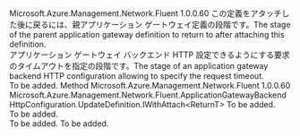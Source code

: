 <Type Name="IWithRequestTimeout&lt;ReturnT&gt;" FullName="Microsoft.Azure.Management.Network.Fluent.ApplicationGatewayBackendHttpConfiguration.UpdateDefinition.IWithRequestTimeout&lt;ReturnT&gt;">
  <TypeSignature Language="C#" Value="public interface IWithRequestTimeout&lt;ReturnT&gt;" />
  <TypeSignature Language="ILAsm" Value=".class public interface auto ansi abstract IWithRequestTimeout`1&lt;ReturnT&gt;" />
  <TypeSignature Language="DocId" Value="T:Microsoft.Azure.Management.Network.Fluent.ApplicationGatewayBackendHttpConfiguration.UpdateDefinition.IWithRequestTimeout`1" />
  <TypeSignature Language="VB.NET" Value="Public Interface IWithRequestTimeout(Of ReturnT)" />
  <TypeSignature Language="F#" Value="type IWithRequestTimeout&lt;'ReturnT&gt; = interface" />
  <AssemblyInfo>
    <AssemblyName>Microsoft.Azure.Management.Network.Fluent</AssemblyName>
    <AssemblyVersion>1.0.0.60</AssemblyVersion>
  </AssemblyInfo>
  <TypeParameters>
    <TypeParameter Name="ParentT" />
  </TypeParameters>
  <Interfaces />
  <Docs>
    <typeparam name="ReturnT"><span data-ttu-id="c4cb6-101">この定義をアタッチした後に戻るには、親アプリケーション ゲートウェイ定義の段階です。</span><span class="sxs-lookup"><span data-stu-id="c4cb6-101">The stage of the parent application gateway definition to return to after attaching this definition.</span></span></typeparam>
    <summary>
            <span data-ttu-id="c4cb6-102">アプリケーション ゲートウェイ バックエンド HTTP 設定できるようにする要求のタイムアウトを指定の段階です。</span><span class="sxs-lookup"><span data-stu-id="c4cb6-102">The stage of an application gateway backend HTTP configuration allowing to specify the request timeout.</span></span>
            </summary>
    <remarks>To be added.</remarks>
  </Docs>
  <Members>
    <Member MemberName="WithRequestTimeout">
      <MemberSignature Language="C#" Value="public Microsoft.Azure.Management.Network.Fluent.ApplicationGatewayBackendHttpConfiguration.UpdateDefinition.IWithAttach&lt;ReturnT&gt; WithRequestTimeout (int seconds);" />
      <MemberSignature Language="ILAsm" Value=".method public hidebysig newslot virtual instance class Microsoft.Azure.Management.Network.Fluent.ApplicationGatewayBackendHttpConfiguration.UpdateDefinition.IWithAttach`1&lt;!ReturnT&gt; WithRequestTimeout(int32 seconds) cil managed" />
      <MemberSignature Language="DocId" Value="M:Microsoft.Azure.Management.Network.Fluent.ApplicationGatewayBackendHttpConfiguration.UpdateDefinition.IWithRequestTimeout`1.WithRequestTimeout(System.Int32)" />
      <MemberSignature Language="VB.NET" Value="Public Function WithRequestTimeout (seconds As Integer) As IWithAttach(Of ReturnT)" />
      <MemberSignature Language="F#" Value="abstract member WithRequestTimeout : int -&gt; Microsoft.Azure.Management.Network.Fluent.ApplicationGatewayBackendHttpConfiguration.UpdateDefinition.IWithAttach&lt;'ReturnT&gt;" Usage="iWithRequestTimeout.WithRequestTimeout seconds" />
      <MemberType>Method</MemberType>
      <AssemblyInfo>
        <AssemblyName>Microsoft.Azure.Management.Network.Fluent</AssemblyName>
        <AssemblyVersion>1.0.0.60</AssemblyVersion>
      </AssemblyInfo>
      <ReturnValue>
        <ReturnType>Microsoft.Azure.Management.Network.Fluent.ApplicationGatewayBackendHttpConfiguration.UpdateDefinition.IWithAttach&lt;ReturnT&gt;</ReturnType>
      </ReturnValue>
      <Parameters>
        <Parameter Name="seconds" Type="System.Int32" />
      </Parameters>
      <Docs>
        <param name="seconds">To be added.</param>
        <summary>To be added.</summary>
        <returns>To be added.</returns>
        <remarks>To be added.</remarks>
      </Docs>
    </Member>
  </Members>
</Type>